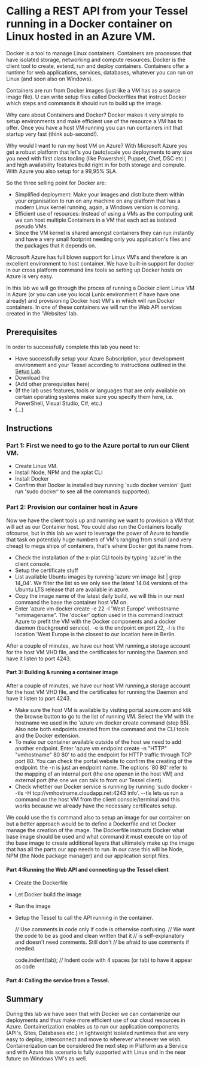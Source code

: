 Calling a REST API from your Tessel running in a Docker container on Linux hosted in an Azure VM.
=============
Docker is a tool to manage Linux containers. Containers are processes that have isolated storage, networking and compute resources. Docker is the client tool to create, extend, run and deploy containers. Containers offer a runtime for web applications, services, databases, whatever you can run on Linux (and soon also on Windows). 

Containers are run from Docker images (just like a VM has as a source image file). U can write setup files called Dockerfiles that instruct Docker which steps and commands it should run to build up the image.

Why care about Containers and Docker? Docker makes it very simple to setup environments and make efficient use of the resource a VM has to offer. Once you have a host VM running you can run containers init that startup very fast (think sub-second!).

Why would I want to run my host VM on Azure?
With Microsoft Azure you get a robust platform that let's you (auto)scale you deployments to any size you need with first class tooling (like Powershell, Puppet, Chef, DSC etc.) and high availability features  build right in for both storage and compute. With Azure you also setup for a 99,95% SLA.

So the three selling point for Docker are:
* Simplified deployment: Make your images and distribute them within your organisation to run on any machine on any platform that has a modern Linux kernel running, again, a Windows version is coming.
* Efficient use of resources: Instead of using a VMs as the computing unit we can host multiple Containers in a VM that each act as isolated pseudo VMs.
* Since the VM kernel is shared amongst containers they can run instantly and have a very small footprint needing only you application's files and the packages that it depends on.

Microsoft Azure has full blown support for Linux VM's and therefore is an excellent environment to host container. We have built-in support for docker in our cross platform command line tools so setting up Docker hosts on Azure is very easy.

In this lab we will go through the proces of running a Docker client Linux VM in Azure (or you can use you local Lunix environment if have have one already) and provisioning Docker host VM's in which will run Docker containers. In one of these containers we will run the Web API services created in the 'Websites' lab.

Prerequisites
-------------
In order to successfully complete this lab you need to:

* Have successfully setup your Azure Subscription, your development environment and your Tessel according to instructions outlined in the [Setup Lab](../_setup).
* Download the 
* (Add other prerequisites here)
* (If the lab uses features, tools or languages that are only available on certain operating systems make sure you specify them here, i.e. PowerShell, Visual Studio, C#, etc.)
* (...)

Instructions
------------
### Part 1: First we need to go to the Azure portal to run our Client VM.
* Create Linux VM.
* Install Node, NPM and the xplat CLI
* Install Docker
* Confirm that Docker is installed buy running 'sudo docker version' (just run 'sudo docker' to see all the commands supported).


### Part 2: Provision our container host in Azure
Now we have the client tools up and running we want to provision a VM that will act as our Container host. You could also run the Containers locally ofcourse, but in this lab we want to leverage the power of Azure to handle that task on potentialy huge numbers of VM's ranging from small (and very cheap) to mega ships of containers, that's where Docker got its name from.

* Check the installation of the x-plat CLI tools by typing 'azure' in the client console.
* Setup the certificate stuff
* List available Ubuntu images by running 'azure vm image list | grep 14_04'. We filter the list so we only see the latest 14.04 versions of the Ubuntu LTS release that are available in azure.
* Copy the image name of the latest daily build, we will this in our next command the base the container host VM on.
* Enter 'azure vm docker create -e 22 -l 'West Europe' vmhostname "vmimagename". The 'docker' option used in this command instruct Azure to prefit the VM with the Docker components and a docker daemon (background service). -e is the endpoint on port 22, -l is the location 'West Europe is the closest to our location here in Berlin.

After a couple of minutes, we have our host VM running,a storage account for the host VM VHD file, and the certificates for running the Daemon and have it listen to port 4243.


#### Part 3: Building & running a container image 
After a couple of minutes, we have our host VM running,a storage account for the host VM VHD file, and the certificates for running the Daemon and have it listen to port 4243.

* Make sure the host VM is available by visiting portal.azure.com and klik the browse button to go to the list of running VM. Select the VM with the hostname we used in the 'azure vm docker create command (step B5). Also note both endpoints created from the command and the CLI tools and the Docker extension.
* To make our container available outside of the host we need to add another endpoint. Enter 'azure vm endpoint create -n "HTTP" "vmhostname" 80 80' to add the endpoint for HTTP traffic through TCP port 80. You can check the portal website to confirm the creating of the endpoint. the -n is just an endpoint name. The options '80 80' refer to the mapping of an internal port (the one openen in the host VM) and external port (the one we can talk to from our Tessel client).
* Check whether our Docker service is running by running 'sudo docker --tls -H tcp://vmhostname.cloudapp.net:4243 info'. --tls lets us run a command on the host VM from the client console/terminal and this works because we already have the necessary certificates setup.

We could use the tls command also to setup an image for our container on but a better approach would be to define a Dockerfile and let Docker manage the creation of the image. The Dockerfile instructs Docker what base image should be used and what command it must execute on top of the base image to create additional layers that ultimately make up the image that has all the parts our app needs to run. In our case this will be Node, NPM (the Node package manager) and our application script files.

#### Part 4:Running the Web API and connecting up the Tessel client
* Create the Dockerfile
* Let Docker build the image
* Run the image
* Setup the Tessel to call the API running in the container.

	// Use comments in code only if code is otherwise confusing.
	// We want the code to be as good and clean written that it
	// is self-explanatory and doesn't need comments. Still don't
	// be afraid to use comments if needed.

	code.indent(tab); // Indent code with 4 spaces (or tab) to have it appear as code

#### Part 4: Calling the service from a Tessel.

Summary
-------
During this lab we have seen that with Docker we can containerize our deployments and thus make more efficient use of our cloud resources in Azure. Containerization enables us to run our application components (API's, Sites, Databases etc.) in lightweight isolated runtimes that are very easy to deploy, interconnect and move to wherever whenever we wish. Containerization can be considered the next step in Platform as a Service and with Azure this scenario is fully supported with Linux and in the near future on Windows VM's as well.
